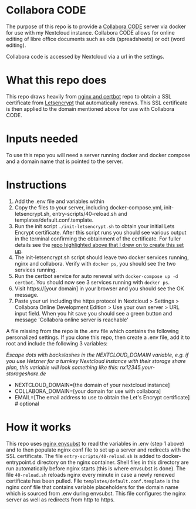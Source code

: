 # Collabora CODE

The purpose of this repo is to provide a [Collabora CODE](https://www.collaboraoffice.com/code/) server via docker for use with my Nextcloud instance. Collabora CODE allows for online editing of libre office documents such as ods (spreadsheets) or odt (word editing).

Collabora code is accessed by Nextcloud via a url in the settings.

# What this repo does

This repo draws heavily from [nginx and certbot](https://github.com/wmnnd/nginx-certbot) repo to obtain a SSL certificate from [Letsencrypt](https://letsencrypt.org/) that automatically renews. This SSL certificate is then applied to the domain mentioned above for use with Collabora CODE.

# Inputs needed

To use this repo you will need a server running docker and docker compose and a domain name that is pointed to the server.

# Instructions

1. Add the .env file and variables within
2. Copy the files to your server, including docker-compose.yml, init-letsencrypt.sh, entry-scripts/40-reload.sh and templates/default.conf.template.
3. Run the init script `./init-letsencrypt.sh` to obtain your initial Lets Encrypt certificate. After this script runs you should see various output in the terminal confirming the obtainment of the certificate. For fuller details see the [repo highlighted above that I drew on to create this set up](https://github.com/wmnnd/nginx-certbot).
4. The init-letsencrypt.sh script should leave two docker services running, nginx and collabora. Verify with `docker ps`, you should see the two services running.
5. Run the certbot service for auto renewal with `docker-compose up -d certbot`. You should now see 3 services running with `docker ps`.
6. Visit https://[your domain] in your browser and you should see the OK message.
7. Paste your url including the https protocol in Nextcloud > Settings > Collabora Online Development Edition > Use your own server > URL input field. When you hit save you should see a green button and message 'Collabora online server is reachable'


A file missing from the repo is the .env file which contains the following personalized settings. If you clone this repo, then create a .env file, add it to root and include the following 3 variables:

_Escape dots with backslashes in the NEXTCLOUD_DOMAIN variable, e.g. if you use Hetzner for a turnkey Nextcloud instance with their storage share plan, this variable will look something like this: nx12345\.your-storageshare\.de_

 * NEXTCLOUD_DOMAIN=[the domain of your nextcloud instance]
 * COLLABORA_DOMAIN=[your domain for use with collabora]
 * EMAIL=[The email address to use to obtain the Let's Encrypt certificate] # optional

# How it works

This repo uses [nginx envsubst](https://github.com/docker-library/docs/tree/master/nginx#using-environment-variables-in-nginx-configuration-new-in-119) to read the variables in .env (step 1 above) and to then populate nginx conf file to set up a server and redirects with the SSL certificate. The file `entry-scripts/40-reload.sh` is added to docker-entrypoint.d directory on the nginx container. Shell files in this directory are run automatically before nginx starts (this is where envsubst is done). The file `40-reload.sh` reloads nginx every minute in case a newly renewed certificate has been pulled. File `templates/default.conf.template` is the nginx conf file that contains variable placeholders for the domain name which is sourced from .env during envsubst. This file configures the nginx server as well as redirects from http to https. 







